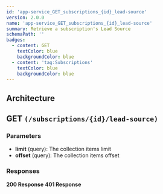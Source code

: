 ```yaml
---
id: 'app-service_GET_subscriptions_{id}_lead-source'
version: 2.0.0
name: 'app-service_GET_subscriptions_{id}_lead-source'
summary: Retrieve a subscription's Lead Source
schemaPath: ''
badges:
  - content: GET
    textColor: blue
    backgroundColor: blue
  - content: 'tag:Subscriptions'
    textColor: blue
    backgroundColor: blue
---
```

## Architecture
<NodeGraph />



## GET `(/subscriptions/{id}/lead-source)`

### Parameters
- **limit** (query): The collection items limit
- **offset** (query): The collection items offset




### Responses
**200 Response**
<SchemaViewer file="response-200.json" maxHeight="500" id="response-200" />
      **401 Response**
<SchemaViewer file="response-401.json" maxHeight="500" id="response-401" />
